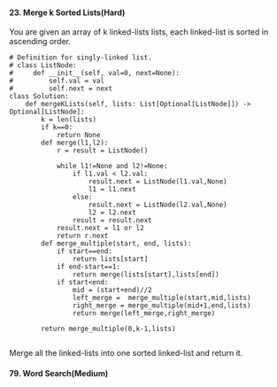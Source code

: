 #### 23. Merge k Sorted Lists(Hard)
You are given an array of k linked-lists lists, each linked-list is sorted in ascending order.
````
# Definition for singly-linked list.
# class ListNode:
#     def __init__(self, val=0, next=None):
#         self.val = val
#         self.next = next
class Solution:
    def mergeKLists(self, lists: List[Optional[ListNode]]) -> Optional[ListNode]:
        k = len(lists)
        if k==0:
            return None            
        def merge(l1,l2):
            r = result = ListNode()
           
            while l1!=None and l2!=None:
                if l1.val < l2.val:
                    result.next = ListNode(l1.val,None)
                    l1 = l1.next
                else:
                    result.next = ListNode(l2.val,None)
                    l2 = l2.next
                result = result.next
            result.next = l1 or l2
            return r.next
        def merge_multiple(start, end, lists):
            if start==end:
                return lists[start]
            if end-start==1:
                return merge(lists[start],lists[end])
            if start<end:
                mid = (start+end)//2
                left_merge =  merge_multiple(start,mid,lists)
                right_merge = merge_multiple(mid+1,end,lists)
                return merge(left_merge,right_merge)
        
        return merge_multiple(0,k-1,lists)
                
````

Merge all the linked-lists into one sorted linked-list and return it.
#### 79. Word Search(Medium)
